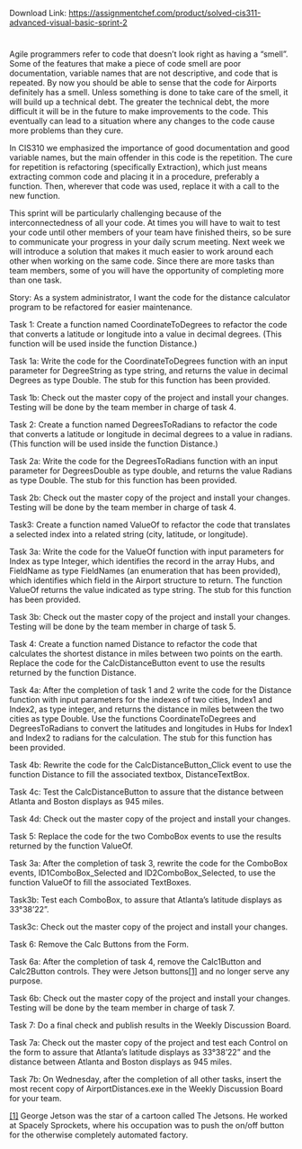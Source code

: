 Download Link: https://assignmentchef.com/product/solved-cis311-advanced-visual-basic-sprint-2
<br>
<h1></h1>

Agile programmers refer to code that doesn’t look right as having a “smell”. Some of the features that make a piece of code smell are poor documentation, variable names that are not descriptive, and code that is repeated. By now you should be able to sense that the code for Airports definitely has a smell. Unless something is done to take care of the smell, it will build up a technical debt. The greater the technical debt, the more difficult it will be in the future to make improvements to the code. This eventually can lead to a situation where any changes to the code cause more problems than they cure.

In CIS310 we emphasized the importance of good documentation and good variable names, but the main offender in this code is the repetition. The cure for repetition is refactoring (specifically Extraction), which just means extracting common code and placing it in a procedure, preferably a function. Then, wherever that code was used, replace it with a call to the new function.

This sprint will be particularly challenging because of the interconnectedness of all your code. At times you will have to wait to test your code until other members of your team have finished theirs, so be sure to communicate your progress in your daily scrum meeting. Next week we will introduce a solution that makes it much easier to work around each other when working on the same code.  Since there are more tasks than team members, some of you will have the opportunity of completing more than one task.




Story:    As a system administrator, I want the code for the distance calculator program to be refactored for easier maintenance.




Task 1:  Create a function named CoordinateToDegrees to refactor the code that converts a latitude or longitude into a value in decimal degrees. (This function will be used inside the function Distance.)

Task 1a:    Write the code for the CoordinateToDegrees function with an input parameter for DegreeString as type string, and returns the value in decimal Degrees as type Double. The stub for this function has been provided.

Task 1b:    Check out the master copy of the project and install your changes. Testing will be done by the team member in charge of task 4.




Task 2:  Create a function named DegreesToRadians to refactor the code that converts a latitude or longitude in decimal degrees to a value in radians. (This function will be used inside the function Distance.)

Task 2a:    Write the code for the DegreesToRadians function with an input parameter for DegreesDouble as type double, and returns the value Radians as type Double. The stub for this function has been provided.

Task 2b:    Check out the master copy of the project and install your changes. Testing will be done by the team member in charge of task 4.




Task3:   Create a function named ValueOf to refactor the code that translates a selected index into a related string (city, latitude, or longitude).

Task 3a:    Write the code for the ValueOf function with input parameters for Index as type Integer, which identifies the record in the array Hubs, and FieldName as type FieldNames (an enumeration that has been provided), which identifies which field in the Airport structure to return. The function ValueOf returns the value indicated as type string. The stub for this function has been provided.

Task 3b:    Check out the master copy of the project and install your changes. Testing will be done by the team member in charge of task 5.




Task 4:  Create a function named Distance to refactor the code that calculates the shortest distance in miles between two points on the earth. Replace the code for the CalcDistanceButton event to use the results returned by the function Distance.

Task 4a:    After the completion of task 1 and 2 write the code for the Distance function with input parameters for the indexes of two cities, Index1 and Index2, as type integer, and returns the distance in miles between the two cities as type Double. Use the functions CoordinateToDegrees and DegreesToRadians to convert the latitudes and longitudes in Hubs for Index1 and Index2 to radians for the calculation. The stub for this function has been provided.

Task 4b:    Rewrite the code for the CalcDistanceButton_Click event to use the function Distance to fill the associated textbox, DistanceTextBox.

Task 4c:    Test the CalcDistanceButton to assure that the distance between Atlanta and Boston displays as 945 miles.

Task 4d:    Check out the master copy of the project and install your changes.




Task 5:  Replace the code for the two ComboBox events to use the results returned by the function ValueOf.

Task 3a:    After the completion of task 3, rewrite the code for the ComboBox events, ID1ComboBox_Selected and ID2ComboBox_Selected, to use the function ValueOf to fill the associated TextBoxes.

Task3b:     Test each ComboBox, to assure that Atlanta’s latitude displays as 33°38’22”.

Task3c:     Check out the master copy of the project and install your changes.




Task 6: Remove the Calc Buttons from the Form.

Task 6a:    After the completion of task 4, remove the Calc1Button and Calc2Button controls. They were Jetson buttons<a href="#_ftn1" name="_ftnref1">[1]</a> and no longer serve any purpose.

Task 6b:    Check out the master copy of the project and install your changes. Testing will be done by the team member in charge of task 7.




Task 7: Do a final check and publish results in the Weekly Discussion Board.

Task 7a:    Check out the master copy of the project and test each Control on the form to assure that Atlanta’s latitude displays as 33°38’22” and the distance between Atlanta and Boston displays as 945 miles.

Task 7b:    On Wednesday, after the completion of all other tasks, insert the most recent copy of AirportDistances.exe in the Weekly Discussion Board for your team.




<a href="#_ftnref1" name="_ftn1">[1]</a> George Jetson was the star of a cartoon called The Jetsons. He worked at Spacely Sprockets, where his occupation was to push the on/off button for the otherwise completely automated factory.